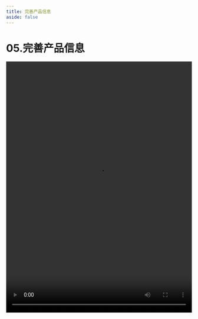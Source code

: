 ```yaml
---
title: 完善产品信息
aside: false
---
```


# 05.完善产品信息

<video autoplay src="http://qn.chinavanes.com/nodejs/module-8/05.完善产品信息.mp4" controls controlsList="nodownload" width="100%" height="680"/>

